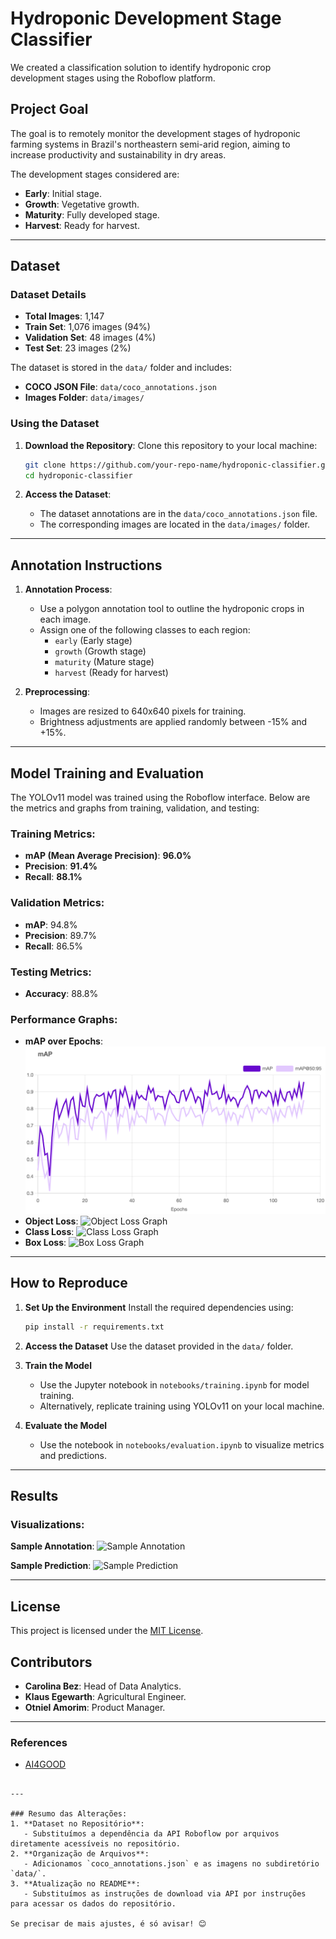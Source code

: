# Hydroponic Development Stage Classifier

We created a classification solution to identify hydroponic crop development stages using the Roboflow platform.

## Project Goal

The goal is to remotely monitor the development stages of hydroponic farming systems in Brazil's northeastern semi-arid region, aiming to increase productivity and sustainability in dry areas.

The development stages considered are:
- **Early**: Initial stage.
- **Growth**: Vegetative growth.
- **Maturity**: Fully developed stage.
- **Harvest**: Ready for harvest.

---

## Dataset

### Dataset Details
- **Total Images**: 1,147
- **Train Set**: 1,076 images (94%)
- **Validation Set**: 48 images (4%)
- **Test Set**: 23 images (2%)

The dataset is stored in the `data/` folder and includes:
- **COCO JSON File**: `data/coco_annotations.json`
- **Images Folder**: `data/images/`

### Using the Dataset
1. **Download the Repository**:
   Clone this repository to your local machine:
   ```bash
   git clone https://github.com/your-repo-name/hydroponic-classifier.git
   cd hydroponic-classifier
   ```

2. **Access the Dataset**:
   - The dataset annotations are in the `data/coco_annotations.json` file.
   - The corresponding images are located in the `data/images/` folder.

---

## Annotation Instructions

1. **Annotation Process**:
   - Use a polygon annotation tool to outline the hydroponic crops in each image.
   - Assign one of the following classes to each region:
     - `early` (Early stage)
     - `growth` (Growth stage)
     - `maturity` (Mature stage)
     - `harvest` (Ready for harvest)

2. **Preprocessing**:
   - Images are resized to 640x640 pixels for training.
   - Brightness adjustments are applied randomly between -15% and +15%.

---

## Model Training and Evaluation

The YOLOv11 model was trained using the Roboflow interface. Below are the metrics and graphs from training, validation, and testing:

### Training Metrics:
- **mAP (Mean Average Precision)**: **96.0%**
- **Precision**: **91.4%**
- **Recall**: **88.1%**

### Validation Metrics:
- **mAP**: 94.8%
- **Precision**: 89.7%
- **Recall**: 86.5%

### Testing Metrics:
- **Accuracy**: 88.8%

### Performance Graphs:
- **mAP over Epochs**:
  ![mAP Graph](results/map.png)
- **Object Loss**:
  ![Object Loss Graph](results/object_loss.png)
- **Class Loss**:
  ![Class Loss Graph](results/class_loss.png)
- **Box Loss**:
  ![Box Loss Graph](results/box_loss.png)

---

## How to Reproduce

1. **Set Up the Environment**
   Install the required dependencies using:
   ```bash
   pip install -r requirements.txt
   ```

2. **Access the Dataset**
   Use the dataset provided in the `data/` folder.

3. **Train the Model**
   - Use the Jupyter notebook in `notebooks/training.ipynb` for model training.
   - Alternatively, replicate training using YOLOv11 on your local machine.

4. **Evaluate the Model**
   - Use the notebook in `notebooks/evaluation.ipynb` to visualize metrics and predictions.

---

## Results

### Visualizations:
**Sample Annotation**:
![Sample Annotation](screenshots/sample_annotation.png)

**Sample Prediction**:
![Sample Prediction](results/predictions_sample.png)

---

## License
This project is licensed under the [MIT License](LICENSE).

## Contributors
- **Carolina Bez**: Head of Data Analytics.
- **Klaus Egewarth**: Agricultural Engineer.
- **Otniel Amorim**: Product Manager.

---

### References
- [AI4GOOD](https://ai4good.org/)
```

---

### Resumo das Alterações:
1. **Dataset no Repositório**:
   - Substituímos a dependência da API Roboflow por arquivos diretamente acessíveis no repositório.
2. **Organização de Arquivos**:
   - Adicionamos `coco_annotations.json` e as imagens no subdiretório `data/`.
3. **Atualização no README**:
   - Substituímos as instruções de download via API por instruções para acessar os dados do repositório.

Se precisar de mais ajustes, é só avisar! 😊
